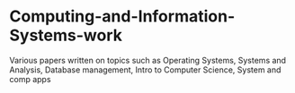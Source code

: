 # Computing-and-Information-Systems-work
Various papers written on topics such as Operating Systems, Systems and Analysis, Database management, Intro to Computer Science, System and comp apps
